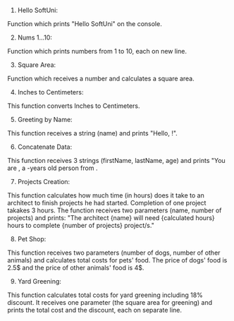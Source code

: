 01. Hello SoftUni:

Function which prints "Hello SoftUni" on the console.


02. Nums 1...10: 

Function which prints numbers from 1 to 10, each on new line.


03. Square Area:

Function which receives a number and calculates a square area.


04. Inches to Centimeters:

This function converts Inches to Centimeters.


05. Greeting by Name:

This function receives a string (name) and prints "Hello, <name>!".


06. Concatenate Data:

This function receives 3 strings (firstName, lastName, age) and prints "You are <firstName> <lastName>, a <age>-years old person from <town>.


07. Projects Creation:

This function calculates how much time (in hours) does it take to an architect to finish projects he had started. Completion of one project takakes 3 hours. The function receives two parameters (name, number of projects) and prints: "The architect {name} will need {calculated hours} hours to complete {number of projects} project/s."


08. Pet Shop:

This function receives two parameters (number of dogs, number of other animals) and calculates total costs for pets' food. The price of dogs' food is 2.5$ and the price of other animals' food is 4$.


09. Yard Greening:

This function calculates total costs for yard greening including 18% discount. It receives one parameter (the square area for greening) and prints the total cost and the discount, each on separate line.
